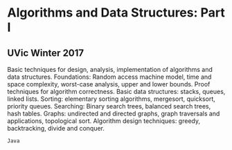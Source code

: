 # Algorithms and Data Structures: Part I 

## UVic Winter 2017

Basic techniques for design, analysis, implementation of algorithms and data structures. Foundations: Random access machine model, time and space complexity, worst-case analysis, upper and lower bounds. Proof techniques for algorithm correctness. Basic data structures: stacks, queues, linked lists. Sorting: elementary sorting algorithms, mergesort, quicksort, priority queues. Searching: Binary search trees, balanced search trees, hash tables. Graphs: undirected and directed graphs, graph traversals and applications, topological sort. Algorithm design techniques: greedy, backtracking, divide and conquer.

`Java`
